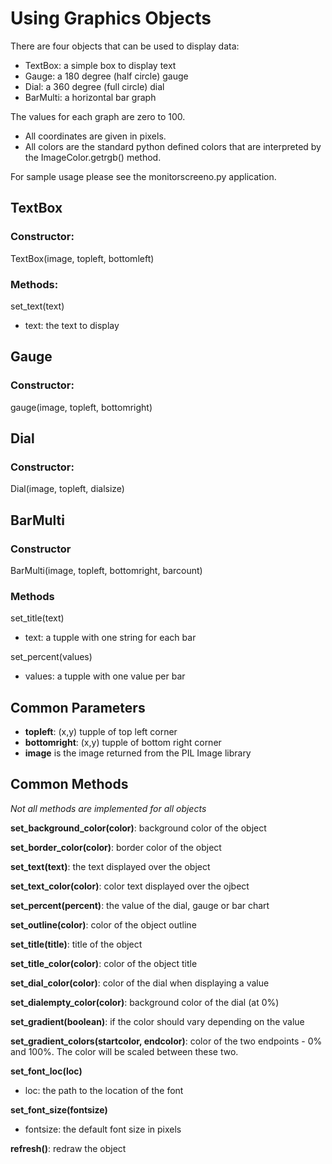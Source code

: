 # Using Graphics Objects

There are four objects that can be used to display data:
- TextBox: a simple box to display text
- Gauge: a 180 degree (half circle) gauge
- Dial: a 360 degree (full circle) dial
- BarMulti: a horizontal bar graph 

The values for each graph are zero to 100.

- All coordinates are given in pixels.
- All colors are the standard python defined colors that are
interpreted by the ImageColor.getrgb() method. 

For sample usage please see the monitorscreeno.py application.

## TextBox

### Constructor: 
TextBox(image, topleft, bottomleft) 

### Methods:
set_text(text)
- text: the text to display

## Gauge

### Constructor:
gauge(image, topleft, bottomright)

## Dial
### Constructor:
Dial(image, topleft, dialsize)

## BarMulti
### Constructor
BarMulti(image, topleft, bottomright, barcount)

### Methods
set_title(text)
- text: a tupple with one string for each bar

set_percent(values)
- values: a tupple with one value per bar

## Common Parameters
- **topleft**: (x,y) tupple of top left corner
- **bottomright**: (x,y) tupple of bottom right corner
- **image** is the image returned from the PIL Image library


## Common Methods
*Not all methods are implemented for all objects*

**set_background_color(color)**: background color of the object

**set_border_color(color)**: border color of the object

**set_text(text)**: the text displayed over the object

**set_text_color(color)**: color text displayed over the ojbect

**set_percent(percent)**: the value of the dial, gauge or bar chart

**set_outline(color)**: color of the object outline

**set_title(title)**: title of the object

**set_title_color(color)**: color of the object title

**set_dial_color(color)**: color of the dial when displaying a value

**set_dialempty_color(color)**: background color of the dial (at 0%)

**set_gradient(boolean)**: if the color should vary depending on the value

**set_gradient_colors(startcolor, endcolor)**: color of the two endpoints - 0% and 100%. The color will be scaled between these two.

**set_font_loc(loc)**
- loc: the path to the location of the font

**set_font_size(fontsize)**
- fontsize: the default font size in pixels

**refresh()**: redraw the object



